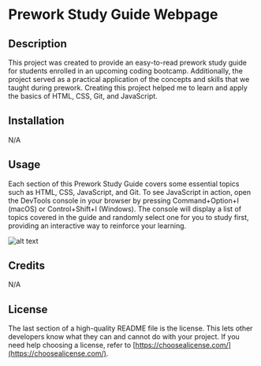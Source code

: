 # Prework Study Guide Webpage

## Description

This project was created to provide an easy-to-read prework study guide for students enrolled in an upcoming coding bootcamp.  Additionally, the project served as a practical application of the concepts and skills that we taught during prework.  Creating this project helped me to learn and apply the basics of HTML, CSS, Git, and JavaScript.

## Installation

N/A

## Usage

Each section of this Prework Study Guide covers some essential topics such as HTML, CSS, JavaScript, and Git.  To see JavaScript in action, open the DevTools console in your browser by pressing Command+Option+I (macOS) or Control+Shift+I (Windows).  The console will display a list of topics covered in the guide and randomly select one for you to study first, providing an interactive way to reinforce your learning. 

![alt text](assets/images/screenshot.png)

## Credits

N/A

## License

The last section of a high-quality README file is the license. This lets other developers know what they can and cannot do with your project. If you need help choosing a license, refer to [https://choosealicense.com/](https://choosealicense.com/).
